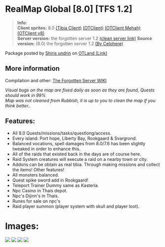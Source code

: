 # RealMap Global [8.0] [TFS 1.2]

>  
> **Info:**  
> **Client sprites:** 8.0 [(Tibia Client)](https://downloads.ots.me/data/tibia-clients/windows/zip/Tibia800.zip) [(OTClient)](https://github.com/edubart/otclient) [(OTClient Mehah)](https://github.com/mehah/otclient) [(OTClient v8)](https://github.com/OTCv8/otclientv8)  
> **Server version:** the forgotten server 1.2 [(clean server link)](https://github.com/otland/forgottenserver/releases/tag/v1.2)
>**Source version:** (8.0) the forgotten server 1.2 [(By Celohere)](https://github.com/celohere/forgottenserver)
>  

Package posted by [Shiris undrin](https://otland.net/members/shiris-undrin.89141/) on [OTLand (Link)](https://otland.net/threads/8-0-tfs-1-2-server-global-full-real-map.280265/)


## More information
Compilation and other: [The Forgotten Server WIKI](https://github.com/otland/forgottenserver/wiki)

_Visual bugs on the map are fixed daily as soon as they are found, Quests should work in 99%   
Map was not cleaned from Rubbish, it is up to you to clean the map if you think better.._

## Features:
- All 8.0 Quests/missions/tasks/questlong/access.  
- Every island: Port hope, Liberty Bay, Rookgaard & Svargrond.  
- Balanced vocations, spell damages from 8.0/7.6 has been slightly tweaked in order to enhance this.  
- All of the raids that existed back in the days are of course here.  
- Raid System creatures will execute a raid on a nearby town or city.  
- Addons can be obtain as real tibia. Through making missions and collect the items! Other features!  
- All monsters balanced.  
- Quest spike sword add in Rookgaard!  
- Teleport Trainer Dummy same as Kasteria.
- Npc Casino in Thais depot.
- Npc's Dijinn's in Thais.
- Runes for sale on npc's
- Raid player summon (player system with skull and player loot).



# **Images:**
![](https://otland.net/attachments/gif-23-03-2022-00-48-16-gif.66391/)
![](https://otland.net/attachments/test-ot-png.66385/)
![](https://otland.net/attachments/ba3e32a1a4e88cff6d1738cbc0ab5c84-png.66386/)
![](https://otland.net/attachments/rook3-png.66387/)